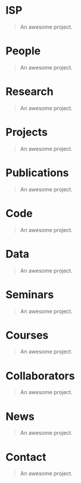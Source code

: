 # ISP

> An awesome project.

# People

> An awesome project.

# Research

> An awesome project.

# Projects

> An awesome project.

# Publications

> An awesome project.

# Code

> An awesome project.

# Data

> An awesome project.

# Seminars

> An awesome project.

# Courses

> An awesome project.

# Collaborators

> An awesome project.

# News

> An awesome project.

# Contact

> An awesome project.
